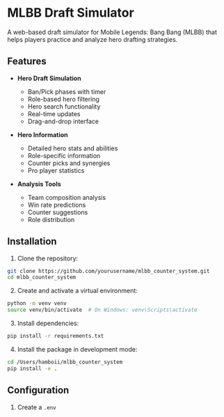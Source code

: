 # MLBB Draft Simulator

A web-based draft simulator for Mobile Legends: Bang Bang (MLBB) that helps players practice and analyze hero drafting strategies.

## Features

- **Hero Draft Simulation**
  - Ban/Pick phases with timer
  - Role-based hero filtering
  - Hero search functionality
  - Real-time updates
  - Drag-and-drop interface

- **Hero Information**
  - Detailed hero stats and abilities
  - Role-specific information
  - Counter picks and synergies
  - Pro player statistics

- **Analysis Tools**
  - Team composition analysis
  - Win rate predictions
  - Counter suggestions
  - Role distribution

## Installation

1. Clone the repository:
```bash
git clone https://github.com/yourusername/mlbb_counter_system.git
cd mlbb_counter_system
```

2. Create and activate a virtual environment:
```bash
python -m venv venv
source venv/bin/activate  # On Windows: venv\Scripts\activate
```

3. Install dependencies:
```bash
pip install -r requirements.txt
```

4. Install the package in development mode:
```bash
cd /Users/hamboii/mlbb_counter_system
pip install -e .
```

## Configuration

1. Create a `.env`